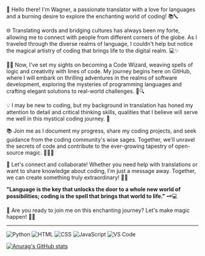 👋 Hello there! I'm Wagner, a passionate translator with a love for languages and a burning desire to explore the enchanting world of coding! 📚🔤

🌐 Translating words and bridging cultures has always been my forte, allowing me to connect with people from different corners of the globe. As I traveled through the diverse realms of language, I couldn't help but notice the magical artistry of coding that brings life to the digital realm. 💻✨

🧙‍♂️ Now, I've set my sights on becoming a Code Wizard, weaving spells of logic and creativity with lines of code. My journey begins here on GitHub, where I will embark on thrilling adventures in the realms of software development, exploring the mysteries of programming languages and crafting elegant solutions to real-world challenges. 🚀🔍

💡 I may be new to coding, but my background in translation has honed my attention to detail and critical thinking skills, qualities that I believe will serve me well in this mystical coding journey. 🌟

📚 Join me as I document my progress, share my coding projects, and seek guidance from the coding community's wise sages. Together, we'll unravel the secrets of code and contribute to the ever-growing tapestry of open-source magic. 🧙‍♀️✨

💌 Let's connect and collaborate! Whether you need help with translations or want to share knowledge about coding, I'm just a message away. Together, we can create something truly extraordinary! 🤝🌈

**"Language is the key that unlocks the door to a whole new world of possibilities; coding is the spell that brings that world to life."** 🗝️💻

🌌 Are you ready to join me on this enchanting journey? Let's make magic happen! 🌟✨

---

![Python](	https://img.shields.io/badge/Python-FFD43B?style=for-the-badge&logo=python&logoColor=blue)
![HTML](https://img.shields.io/badge/HTML5-E34F26?style=for-the-badge&logo=html5&logoColor=white)
![CSS](https://img.shields.io/badge/CSS3-1572B6?style=for-the-badge&logo=css3&logoColor=white)
![JavaScript](https://img.shields.io/badge/JavaScript-323330?style=for-the-badge&logo=javascript&logoColor=F7DF1E)
![VS Code](https://img.shields.io/badge/VSCode-0078D4?style=for-the-badge&logo=visual%20studio%20code&logoColor=white)

[![Anurag's GitHub stats](https://github-readme-stats.vercel.app/api?username=wagnerbastos&theme=dracula)](https://github.com/wagnerbastos/github-readme-stats)
